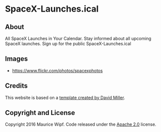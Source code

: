 # SpaceX-Launches.ical

## About

All SpaceX Launches in Your Calendar.
Stay informed about all upcoming SpaceX launches. Sign up for the public SpaceX-Launches.ical

## Images
- https://www.flickr.com/photos/spacexphotos

## Credits

This website is based on a [template created by David Miller](https://github.com/BlackrockDigital/startbootstrap-grayscale).

## Copyright and License

Copyright 2016 Maurice Wipf. Code released under the [Apache 2.0](https://github.com/mauricewipf/spacex-launches/blob/master/LICENSE) license.
